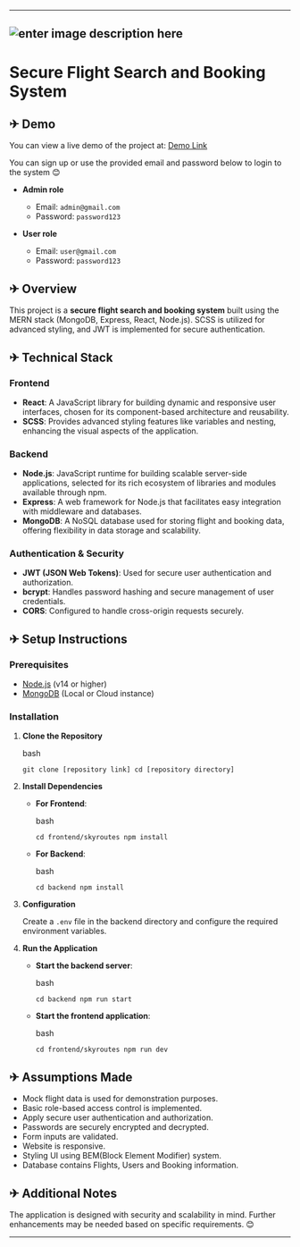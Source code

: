 

----------
 ![enter image description here](https://hjmcuvfhzmhjauagcqrq.supabase.co/storage/v1/object/public/project-images/skyroutes-bg.jpg?t=2024-09-04T16%3A10%3A29.365Z)
----------

# Secure Flight Search and Booking System

## ✈︎ Demo

You can view a live demo of the project at: [Demo Link](https://skyroutes-app.onrender.com/)

You can sign up or use the provided email and password below to login to the system 😊

-   **Admin role**
    
    -   Email: `admin@gmail.com`
    -   Password: `password123`
-   **User role**
    
    -   Email: `user@gmail.com`
    -   Password: `password123`

## ✈︎ Overview

This project is a **secure flight search and booking system** built using the MERN stack (MongoDB, Express, React, Node.js). SCSS is utilized for advanced styling, and JWT is implemented for secure authentication.

## ✈︎ Technical Stack

### Frontend

-   **React**: A JavaScript library for building dynamic and responsive user interfaces, chosen for its component-based architecture and reusability.
-   **SCSS**: Provides advanced styling features like variables and nesting, enhancing the visual aspects of the application.

### Backend

-   **Node.js**: JavaScript runtime for building scalable server-side applications, selected for its rich ecosystem of libraries and modules available through npm.
-   **Express**: A web framework for Node.js that facilitates easy integration with middleware and databases.
-   **MongoDB**: A NoSQL database used for storing flight and booking data, offering flexibility in data storage and scalability.

### Authentication & Security

-   **JWT (JSON Web Tokens)**: Used for secure user authentication and authorization.
-   **bcrypt**: Handles password hashing and secure management of user credentials.
-   **CORS**: Configured to handle cross-origin requests securely.

## ✈︎ Setup Instructions

### Prerequisites

-   [Node.js](https://nodejs.org/) (v14 or higher)
-   [MongoDB](https://www.mongodb.com/) (Local or Cloud instance)

### Installation

1.  **Clone the Repository**
    
    bash
    

    
    `git clone [repository link]
    cd [repository directory]` 
    
2.  **Install Dependencies**
    
    -   **For Frontend**:
        
        bash
        
        `cd frontend/skyroutes
        npm install` 
        
    -   **For Backend**:
        
        bash

        
        `cd backend
        npm install` 
        
3.  **Configuration**
    
    Create a `.env` file in the backend directory and configure the required environment variables.
    
4.  **Run the Application**
    
    -   **Start the backend server**:
        
        bash
        

        
        `cd backend
        npm run start` 
        
    -   **Start the frontend application**:
        
        bash
       
        `cd frontend/skyroutes
        npm run dev` 
        
## ✈︎ Assumptions Made

-   Mock flight data is used for demonstration purposes.
-   Basic role-based access control is implemented.
-   Apply secure user authentication and authorization.
-   Passwords are securely encrypted and decrypted.
-   Form inputs are validated.
-  Website is responsive.
- Styling UI using BEM(Block Element Modifier) system.
- Database contains Flights, Users and Booking information.


## ✈︎ Additional Notes

The application is designed with security and scalability in mind. Further enhancements may be needed based on specific requirements. 😊

----------
